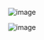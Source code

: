 ![image](https://user-images.githubusercontent.com/33375292/148246358-a1b8fd5e-25a0-4587-b2df-dd59573d74ea.png)

![image](https://user-images.githubusercontent.com/33375292/148246430-02caa733-b02c-4c21-b6e0-a34038ec77a5.png)

